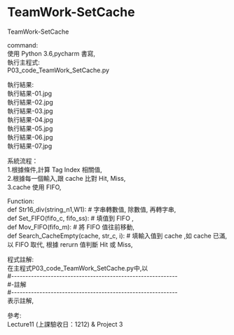 # TeamWork-SetCache  
  
TeamWork-SetCache    
  
command:  
使用 Python 3.6,pycharm 書寫,  
執行主程式:  
P03_code_TeamWork_SetCache.py  
  
執行結果:  
執行結果-01.jpg  
執行結果-02.jpg  
執行結果-03.jpg  
執行結果-04.jpg  
執行結果-05.jpg  
執行結果-06.jpg  
執行結果-07.jpg  
  
系統流程：  
1.根據條件,計算 Tag Index 相關值,  
2.根據每一個輸入,跟 cache 比對 Hit, Miss,  
3.cache 使用 FIFO,  
  
Function:  
def Str16_div(string_n1,W1): # 字串轉數值, 除數值, 再轉字串,  
def Set_FIFO(fifo_c, fifo_ss): # 填值到 FIFO ,  
def Mov_FIFO(fifo_m): # 將 FIFO 值往前移動,  
def Search_CacheEmpty(cache, str_c, i):  # 填輸入值到 cache ,如 cache 已滿, 以 FIFO 取代, 根據 rerurn 值判斷 Hit 或 Miss,  
  
程式註解:  
在主程式P03_code_TeamWork_SetCache.py中,以  
#-----------------------------------------------------------  
#-註解  
#-----------------------------------------------------------  
表示註解,  
  
參考:  
Lecture11 (上課驗收日：1212) & Project 3  
  
